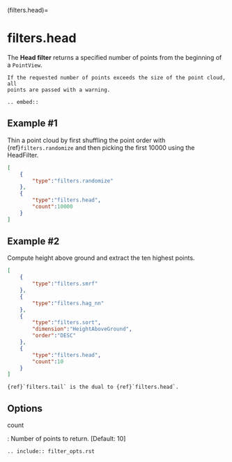 (filters.head)=

# filters.head

The **Head filter** returns a specified number of points from the beginning
of a `PointView`.

```{note}
If the requested number of points exceeds the size of the point cloud, all
points are passed with a warning.
```

```{eval-rst}
.. embed::

```

## Example #1

Thin a point cloud by first shuffling the point order with
{ref}`filters.randomize` and then picking the first 10000 using the HeadFilter.

```json
[
    {
        "type":"filters.randomize"
    },
    {
        "type":"filters.head",
        "count":10000
    }
]
```

## Example #2

Compute height above ground and extract the ten highest points.

```json
[
    {
        "type":"filters.smrf"
    },
    {
        "type":"filters.hag_nn"
    },
    {
        "type":"filters.sort",
        "dimension":"HeightAboveGround",
        "order":"DESC"
    },
    {
        "type":"filters.head",
        "count":10
    }
]
```

```{seealso}
{ref}`filters.tail` is the dual to {ref}`filters.head`.
```

## Options

count

: Number of points to return. \[Default: 10\]

```{eval-rst}
.. include:: filter_opts.rst
```
